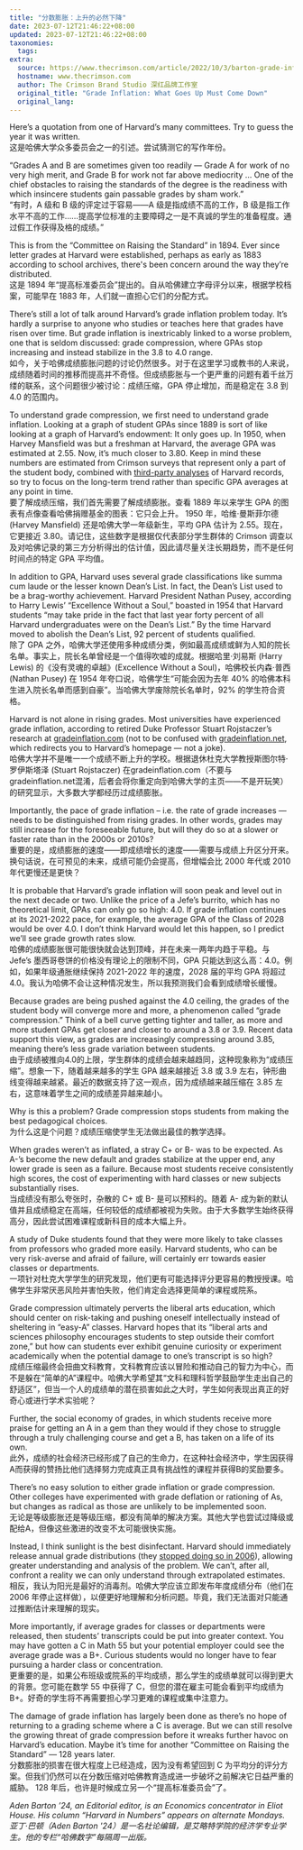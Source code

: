 ```yaml
---
title: "分数膨胀：上升的必然下降"
date: 2023-07-12T21:46:22+08:00
updated: 2023-07-12T21:46:22+08:00
taxonomies:
  tags: 
extra:
  source: https://www.thecrimson.com/article/2022/10/3/barton-grade-inflation/
  hostname: www.thecrimson.com
  author: The Crimson Brand Studio 深红品牌工作室
  original_title: "Grade Inflation: What Goes Up Must Come Down"
  original_lang: 
---
```

Here’s a quotation from one of Harvard’s many committees. Try to guess the year it was written.  
这是哈佛大学众多委员会之一的引述。尝试猜测它的写作年份。

“Grades A and B are sometimes given too readily — Grade A for work of no very high merit, and Grade B for work not far above mediocrity … One of the chief obstacles to raising the standards of the degree is the readiness with which insincere students gain passable grades by sham work.”  
“有时，A 级和 B 级的评定过于容易——A 级是指成绩不高的工作，B 级是指工作水平不高的工作……提高学位标准的主要障碍之一是不真诚的学生的准备程度。通过假工作获得及格的成绩。”

This is from the “Committee on Raising the Standard” in 1894. Ever since letter grades at Harvard were established, perhaps as early as 1883 according to school archives, there's been concern around the way they’re distributed.  
这是 1894 年“提高标准委员会”提出的。自从哈佛建立字母评分以来，根据学校档案，可能早在 1883 年，人们就一直担心它们的分配方式。

There’s still a lot of talk around Harvard’s grade inflation problem today. It’s hardly a surprise to anyone who studies or teaches here that grades have risen over time. But grade inflation is inextricably linked to a worse problem, one that is seldom discussed: grade compression, where GPAs stop increasing and instead stabilize in the 3.8 to 4.0 range.  
如今，关于哈佛成绩膨胀问题的讨论仍然很多。对于在这里学习或教书的人来说，成绩随着时间的推移而提高并不奇怪。但成绩膨胀与一个更严重的问题有着千丝万缕的联系，这个问题很少被讨论：成绩压缩，GPA 停止增加，而是稳定在 3.8 到 4.0 的范围内。

To understand grade compression, we first need to understand grade inflation. Looking at a graph of student GPAs since 1889 is sort of like looking at a graph of Harvard’s endowment: It only goes up. In 1950, when Harvey Mansfield was but a freshman at Harvard, the average GPA was estimated at 2.55. Now, it’s much closer to 3.80. Keep in mind these numbers are estimated from Crimson surveys that represent only a part of the student body, combined with [third-party analyses](https://gradeinflation.com/Harvard.html) of Harvard records, so try to focus on the long-term trend rather than specific GPA averages at any point in time.  
要了解成绩压缩，我们首先需要了解成绩膨胀。查看 1889 年以来学生 GPA 的图表有点像查看哈佛捐赠基金的图表：它只会上升。 1950 年，哈维·曼斯菲尔德 (Harvey Mansfield) 还是哈佛大学一年级新生，平均 GPA 估计为 2.55。现在，它更接近 3.80。请记住，这些数字是根据仅代表部分学生群体的 Crimson 调查以及对哈佛记录的第三方分析得出的估计值，因此请尽量关注长期趋势，而不是任何时间点的特定 GPA 平均值。

In addition to GPA, Harvard uses several grade classifications like summa cum laude or the lesser known Dean’s List. In fact, the Dean’s List used to be a brag-worthy achievement. Harvard President Nathan Pusey, according to Harry Lewis’ “Excellence Without a Soul,” boasted in 1954 that Harvard students “may take pride in the fact that last year forty percent of all Harvard undergraduates were on the Dean’s List.” By the time Harvard moved to abolish the Dean’s List, 92 percent of students qualified.  
除了 GPA 之外，哈佛大学还使用多种成绩分类，例如最高成绩或鲜为人知的院长名单。事实上，院长名单曾经是一个值得吹嘘的成就。根据哈里·刘易斯 (Harry Lewis) 的《没有灵魂的卓越》(Excellence Without a Soul)，哈佛校长内森·普西 (Nathan Pusey) 在 1954 年夸口说，哈佛学生“可能会因为去年 40% 的哈佛本科生进入院长名单而感到自豪”。当哈佛大学废除院长名单时，92% 的学生符合资格。

Harvard is not alone in rising grades. Most universities have experienced grade inflation, according to retired Duke Professor Stuart Rojstaczer’s research at [gradeinflation.com](http://gradeinflation.com/) (not to be confused with [gradeinflation.net](http://gradeinflation.net/), which redirects you to Harvard’s homepage — not a joke).  
哈佛大学并不是唯一一个成绩不断上升的学校。根据退休杜克大学教授斯图尔特·罗伊斯塔泽 (Stuart Rojstaczer) 在gradeinflation.com（不要与gradeinflation.net混淆，后者会将你重定向到哈佛大学的主页——不是开玩笑）的研究显示，大多数大学都经历过成绩膨胀。

Importantly, the pace of grade inflation – i.e. the rate of grade increases — needs to be distinguished from rising grades. In other words, grades may still increase for the foreseeable future, but will they do so at a slower or faster rate than in the 2000s or 2010s?  
重要的是，成绩膨胀的速度——即成绩增长的速度——需要与成绩上升区分开来。换句话说，在可预见的未来，成绩可能仍会提高，但增幅会比 2000 年代或 2010 年代更慢还是更快？

It is probable that Harvard’s grade inflation will soon peak and level out in the next decade or two. Unlike the price of a Jefe’s burrito, which has no theoretical limit, GPAs can only go so high: 4.0. If grade inflation continues at its 2021-2022 pace, for example, the average GPA of the Class of 2028 would be over 4.0. I don’t think Harvard would let this happen, so I predict we’ll see grade growth rates slow.  
哈佛的成绩膨胀很可能很快就会达到顶峰，并在未来一两年内趋于平稳。与 Jefe’s 墨西哥卷饼的价格没有理论上的限制不同，GPA 只能达到这么高：4.0。例如，如果年级通胀继续保持 2021-2022 年的速度，2028 届的平均 GPA 将超过 4.0。我认为哈佛不会让这种情况发生，所以我预测我们会看到成绩增长缓慢。

Because grades are being pushed against the 4.0 ceiling, the grades of the student body will converge more and more, a phenomenon called “grade compression.” Think of a bell curve getting tighter and taller, as more and more student GPAs get closer and closer to around a 3.8 or 3.9. Recent data support this view, as grades are increasingly compressing around 3.85, meaning there’s less grade variation between students.  
由于成绩被推向4.0的上限，学生群体的成绩会越来越趋同，这种现象称为“成绩压缩”。想象一下，随着越来越多的学生 GPA 越来越接近 3.8 或 3.9 左右，钟形曲线变得越来越紧。最近的数据支持了这一观点，因为成绩越来越压缩在 3.85 左右，这意味着学生之间的成绩差异越来越小。

Why is this a problem? Grade compression stops students from making the best pedagogical choices.  
为什么这是个问题？成绩压缩使学生无法做出最佳的教学选择。

When grades weren’t as inflated, a stray C+ or B- was to be expected. As A-’s become the new default and grades stabilize at the upper end, any lower grade is seen as a failure. Because most students receive consistently high scores, the cost of experimenting with hard classes or new subjects substantially rises.  
当成绩没有那么夸张时，杂散的 C+ 或 B- 是可以预料的。随着 A- 成为新的默认值并且成绩稳定在高端，任何较低的成绩都被视为失败。由于大多数学生始终获得高分，因此尝试困难课程或新科目的成本大幅上升。

A study of Duke students found that they were more likely to take classes from professors who graded more easily. Harvard students, who can be very risk-averse and afraid of failure, will certainly err towards easier classes or departments.  
一项针对杜克大学学生的研究发现，他们更有可能选择评分更容易的教授授课。哈佛学生非常厌恶风险并害怕失败，他们肯定会选择更简单的课程或院系。

Grade compression ultimately perverts the liberal arts education, which should center on risk-taking and pushing oneself intellectually instead of sheltering in “easy-A” classes. Harvard hopes that its “liberal arts and sciences philosophy encourages students to step outside their comfort zone,” but how can students ever exhibit genuine curiosity or experiment academically when the potential damage to one’s transcript is so high?  
成绩压缩最终会扭曲文科教育，文科教育应该以冒险和推动自己的智力为中心，而不是躲在“简单的A”课程中。哈佛大学希望其“文科和理科哲学鼓励学生走出自己的舒适区”，但当一个人的成绩单的潜在损害如此之大时，学生如何表现出真正的好奇心或进行学术实验呢？

Further, the social economy of grades, in which students receive more praise for getting an A in a gem than they would if they chose to struggle through a truly challenging course and get a B, has taken on a life of its own.  
此外，成绩的社会经济已经形成了自己的生命力，在这种社会经济中，学生因获得A而获得的赞扬比他们选择努力完成真正具有挑战性的课程并获得B的奖励要多。

There’s no easy solution to either grade inflation or grade compression. Other colleges have experimented with grade deflation or rationing of As, but changes as radical as those are unlikely to be implemented soon.  
无论是等级膨胀还是等级压缩，都没有简单的解决方案。其他大学也尝试过降级或配给A，但像这些激进的改变不太可能很快实施。

Instead, I think sunlight is the best disinfectant. Harvard should immediately release annual grade distributions (they [stopped doing so in 2006](https://archive.nytimes.com/economix.blogs.nytimes.com/2013/12/10/as-have-been-harvards-most-common-grade-for-20-years/)), allowing greater understanding and analysis of the problem. We can’t, after all, confront a reality we can only understand through extrapolated estimates.  
相反，我认为阳光是最好的消毒剂。哈佛大学应该立即发布年度成绩分布（他们在 2006 年停止这样做），以便更好地理解和分析问题。毕竟，我们无法面对只能通过推断估计来理解的现实。

More importantly, if average grades for classes or departments were released, then students’ transcripts could be put into greater context. You may have gotten a C in Math 55 but your potential employer could see the average grade was a B+. Curious students would no longer have to fear pursuing a harder class or concentration.  
更重要的是，如果公布班级或院系的平均成绩，那么学生的成绩单就可以得到更大的背景。您可能在数学 55 中获得了 C，但您的潜在雇主可能会看到平均成绩为 B+。好奇的学生将不再需要担心学习更难的课程或集中注意力。

The damage of grade inflation has largely been done as there’s no hope of returning to a grading scheme where a C is average. But we can still resolve the growing threat of grade compression before it wreaks further havoc on Harvard’s education. Maybe it’s time for another “Committee on Raising the Standard” — 128 years later.  
分数膨胀的损害在很大程度上已经造成，因为没有希望回到 C 为平均分的评分方案。但我们仍然可以在分数压缩对哈佛教育造成进一步破坏之前解决它日益严重的威胁。 128 年后，也许是时候成立另一个“提高标准委员会”了。

*Aden Barton ’24, an Editorial editor, is an Economics concentrator in Eliot House. His column “Harvard in Numbers” appears on alternate Mondays.  
亚丁·巴顿（Aden Barton '24）是一名社论编辑，是艾略特学院的经济学专业学生。他的专栏“哈佛数字”每隔周一出版。*
